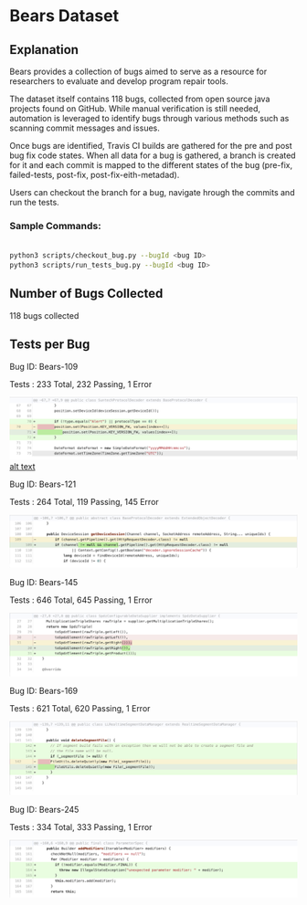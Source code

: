 # Bears Dataset

## Explanation

Bears provides a collection of bugs aimed to serve as a resource for 
researchers to evaluate and develop program repair tools. 

The dataset itself contains 118 bugs, collected from open source java projects found
on GitHub. While manual verification is still needed, automation is leveraged to identify bugs
through various methods such as scanning commit messages and issues.

Once bugs are identified, Travis CI builds are gathered for the pre and post bug fix code states.
When all data for a bug is gathered, a branch is created for it and each commit is mapped to the different
states of the bug (pre-fix, failed-tests, post-fix, post-fix-eith-metadad).

Users can checkout the branch for a bug, navigate hrough the commits and run the tests.

### Sample Commands:

```sh

python3 scripts/checkout_bug.py --bugId <bug ID>
python3 scripts/run_tests_bug.py --bugId <bug ID>

```


## Number of Bugs Collected

118 bugs collected

## Tests per Bug

Bug ID: Bears-109

Tests : 233 Total, 232 Passing, 1 Error

![alt text](https://github.com/ShreyaChaudhary1211/CS527-Project/blob/main/images/Bears-109.png)
[alt text](https://github.com/ShreyaChaudhary1211/CS527-Project/blob/main/images/Bugswarmbug1-2.png)




Bug ID: Bears-121

Tests : 264 Total, 119 Passing, 145 Error

![alt text](https://github.com/ShreyaChaudhary1211/CS527-Project/blob/main/images/Bears-121.png)


Bug ID: Bears-145

Tests : 646 Total, 645 Passing, 1 Error

![alt text](https://github.com/ShreyaChaudhary1211/CS527-Project/blob/main/images/Bears-145.png)



Bug ID: Bears-169

Tests : 621 Total, 620 Passing, 1 Error

![alt text](https://github.com/ShreyaChaudhary1211/CS527-Project/blob/main/images/Bears-169.png)




Bug ID: Bears-245

Tests : 334 Total, 333 Passing, 1 Error

![alt text](https://github.com/ShreyaChaudhary1211/CS527-Project/blob/main/images/Bears-245.png)


